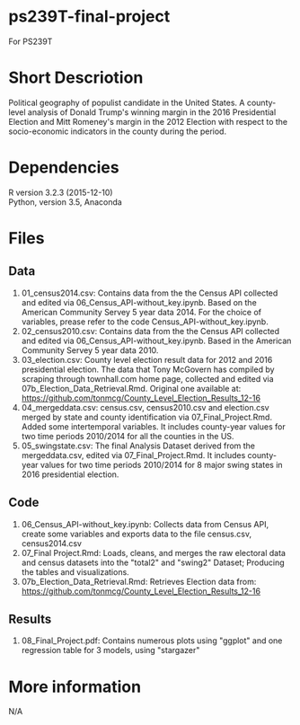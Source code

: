 # ps239T-final-project
For PS239T


# Short Descriotion
Political geography of populist candidate in the United States. A county-level analysis of Donald Trump's winning margin in the 2016 Presidential Election and Mitt Romeney's margin in the 2012 Election with respect to the socio-economic indicators in the county during the period. 

# Dependencies
R version 3.2.3 (2015-12-10)  
Python, version 3.5, Anaconda

# Files 

## Data
1. 01_census2014.csv: Contains data from the the Census API collected and edited via 06_Census_API-without_key.ipynb. Based on the American Community Servey 5 year data 2014. For the choice of variables, prease refer to the code Census_API-without_key.ipynb.
2. 02_census2010.csv: Contains data from the the Census API collected and edited via 06_Census_API-without_key.ipynb. Based in the American Community Servey 5 year data 2010.
3. 03_election.csv: County level election result data for 2012 and 2016 presidential election. The data that Tony McGovern has compiled by scraping through townhall.com home page, collected and edited via 07b_Election_Data_Retrieval.Rmd. Original one available at: https://github.com/tonmcg/County_Level_Election_Results_12-16
4. 04_mergeddata.csv: census.csv, census2010.csv and election.csv merged by state and county identification via 07_Final_Project.Rmd. Added some intertemporal variables. It includes county-year values for two time periods 2010/2014 for all the counties in the US. 
5. 05_swingstate.csv: The final Analysis Dataset derived from the mergeddata.csv, edited via 07_Final_Project.Rmd. It includes county-year values for two time periods 2010/2014 for 8 major swing states in 2016 presidential election. 


## Code
1. 06_Census_API-without_key.ipynb: Collects data from Census API, create some variables and exports data to the file census.csv, census2014.csv
2. 07_Final Project.Rmd:  Loads, cleans, and merges the raw electoral data and census datasets into the "total2" and "swing2" Dataset;  Producing the tables and visualizations.
2. 07b_Election_Data_Retrieval.Rmd:  Retrieves Election data from: https://github.com/tonmcg/County_Level_Election_Results_12-16

## Results
1. 08_Final_Project.pdf: Contains numerous plots using "ggplot" and one regression table for 3 models, using "stargazer"

# More information
N/A



